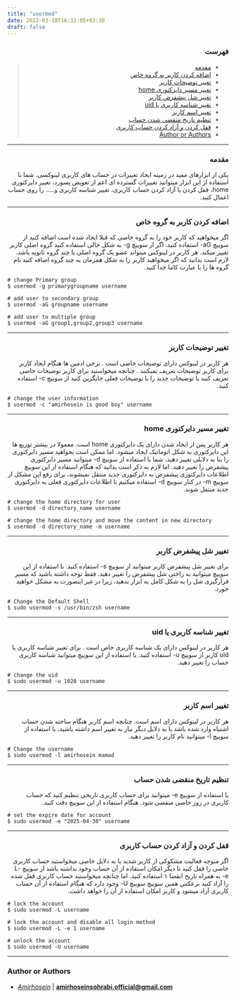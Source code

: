 ```yaml
---
title: "usermod"
date: 2022-03-18T16:32:05+03:30
draft: false
---
```



<div dir='rtl'>

### فهرست

> - [مقدمه](#مقدمه)
> - [اضافه کردن کاربر به گروه خاص](#اضافه-کردن-کاربر-به-گروه-خاص)
> - [تغییر توضیحات کاربر](#تغییر-توضیحات-کاربر)
> - [تغییر مسیر دایرکتوری home](#تغییر-مسیر-دایرکتوری-home)
> - [تغییر شل پیشفرض کاربر](#تغییر-شل-پیشفرض-کاربر)
> - [تغییر شناسه کاربری یا uid](#تغییر-شناسه-کاربری-یا-uid)
> - [تغییر اسم کاربر](#تغییر-اسم-کاربر)
> - [تنظیم تاریخ منقضی شدن حساب](#تنظیم-تاریخ-منقضی-شدن-حساب)
> - [قفل کردن و آزاد کردن حساب کاربری](#قفل-کردن-و-آزاد-کردن-حساب-کاربری)
> - [Author or Authors](#author-or-authors)
</div>


---
<div dir='rtl'>

### مقدمه
یکی از ابزارهای مفید در زمینه ایجاد تغییرات در حساب های کاربری لینوکسی. شما با استفاده از این ابزار میتوانید تغییرات گسترده ای اعم از تعویض پسورد، تغییر دایرکتوری home، قفل کردن یا آزاد کردن حساب کاربری، تغییر شناسه کاربری و..... را روی حساب اعمال کنید.
</div>


---
<div dir='rtl'>

### اضافه کردن کاربر به گروه خاص
اگر میخواهید که کاربر خود را به گروه خاصی که قبلا ایجاد شده است اضافه کنید از سوییچ aG- استفاده کنید. اگر از سوییچ g- به شکل خالی استفاده کنید گروه اصلی کاربر تغییر میکند. هر کاربر در لینوکس میتواند عضو یک گروه اصلی یا چند گروه ثانویه باشد. لازم است بدانید که اگر میخواهید کاربر را به شکل همزمان به چند گروه اضافه کنید نام گروه ها را با عبارت کاما جدا کنید.
</div>

    # change Primary group
    $ usermod -g primarygroupname username

    # add user to secondary group
    $ usermod -aG groupname username
    
    # add user to multiple group
    $ usermod -aG group1,group2,group3 username

---
<div dir='rtl'>

### تغییر توضیحات کاربر
هر کاربر در لینوکس دارای توضیحات خاصی است . برخی ادمین ها هنگام ایجاد کاربر برای کاربر توضیحات تعریف نمیکنند . چنانچه میخواستید برای کاربر توضیحات خاصی تعریف کنید یا توضیحات جدید را با توضیحات فعلی جایگزین کنید از سوییچ c- استفاده کنید.
</div>

    # change the user information
    $ usermod -c "amirhosein is good boy" username



---
<div dir='rtl'>

### تغییر مسیر دایرکتوری home
هر کاربر پس از ایجاد شدن دارای یک دایرکتوری home است. معمولا در بیشتر توزیع ها این دایرکتوری به شکل اتوماتیک ایجاد میشود. اما ممکن است بخواهید مسیر دایرکتوری را بنا به دلایلی تغییر دهید، شما با استفاده از سوییچ d- میتوانید مسیر دایرکتوری پیشفرض را تغییر دهید. اما لازم به ذکر است بدانید که هنگام استفاده از این سوییچ اطلاعات دایرکتوری پیشفرض به دایرکتوری جدید منتقل نمیشوند، برای رفع این مشکل از سوییچ m- در کنار سوییچ d- استفاده میکنیم تا اطلاعات دایرکتوری فعلی به دایرکتوری جدید منتقل شوند.
</div>

    # change the home directory for user
    $ usermod -d directory_name username

    # change the home directory and move the content in new directory
    $ usermod -d directory_name -m username



---
<div dir='rtl'>

### تغییر شل پیشفرض کاربر
برای تغییر شل پیشفرض کاربر میتوانید از سوییچ s- استفاده کنید. با استفاده از این سوییچ میتوانید به راحتی شل پیشفرض را تغییر دهید. فقط توجه داشته باشید که مسیر قرارگیری شل را به شکل کامل به ابزار بدهید، زیرا در غیر اینصورت به مشکل خواهید خورد.
</div>

    # Change the Default Shell
    $ sudo usermod -s /usr/bin/zsh username



---
<div dir='rtl'>

### تغییر شناسه کاربری یا uid
هر کاربر در لینوکس دارای یک شناسه کاربری خاص است . برای تغییر شناسه کاربری یا uid کاربر از سوییچ u- استفاده کنید. با استفاده از این سوییچ میتوانید شناسه کاربری حساب را تغییر دهید.
</div>

    # change the uid 
    $ sudo usermod -u 1020 username



---
<div dir='rtl'>

### تغییر اسم کاربر
هر کاربر در لینوکس دارای اسم است. چنانچه اسم کاربر هنگام ساخته شدن حساب اشتباه وارد شده باشد یا به دلایل دیگر نیاز به تغییر اسم داشته باشید، با استفاده از سوییچ l- میتوانید نام کاربر را تغییر دهید.
</div>

    # Change the username
    $ sudo usermod -l amirhosein mamad



---
<div dir='rtl'>

### تنظیم تاریخ منقضی شدن حساب
با استفاده از سوییچ e- میتوانید برای حساب کاربری تاریخی تنظیم کنید که حساب کاربری در روز خاصی منقضی شود. هنگام استفاده از این سوییچ دقت کنید.
</div>

    # set the expire date for account
    $ sudo usermod -e "2025-04-30" username


---
<div dir='rtl'>

### قفل کردن و آزاد کردن حساب کاربری
اگر متوجه فعالیت مشکوکی از کاربر شدید یا به دلایل خاصی میخواستید حساب کاربری خاصی را قفل کنید تا دیگر امکان استفاده از آن حساب وجود نداشته باشد از سوییچ L- e- به همراه تاریخ انقضا ۱ استفاده کنید.
اما چنانچه میخواستید حساب کاربری قفل شده را آزاد کنید برعکس همین سوییچ سوییچ U- وجود دارد که هنگام استفاده از آن حساب کاربری آزاد میشود و کاربر امکان استفاده از آن را خواهد داشت.
</div>

    # lock the account 
    $ sudo usermod -L username
    
    # lock the account and disable all login method
    $ sudo usermod -L -e 1 username

    # unlock the account
    $ sudo usermod -U username




---
### Author or Authors

- *[Amirhosein](https://github.com/amirhoseinsb)* | **<amirhoseinsohrabi.official@gmail.com>**

